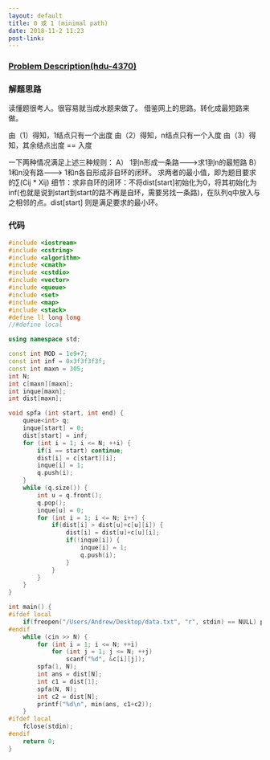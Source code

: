 ```yaml
---
layout: default
title: 0 或 1 (minimal path)
date: 2018-11-2 11:23
post-link:
---
```


### [Problem Description(hdu-4370)][problem]

### 解题思路

读懂题很考人。很容易就当成水题来做了。
借鉴网上的思路。转化成最短路来做。

由（1）得知，1结点只有一个出度
由（2）得知，n结点只有一个入度
由（3）得知，其余结点出度 == 入度

一下两种情况满足上述三种规则：
A） 1到n形成一条路--->求1到n的最短路
B） 1和n没有路---> 1和n各自形成非自环的闭环。
求两者的最小值，即为题目要求的∑(Cij * Xij)
细节：求非自环的闭环：不将dist[start]初始化为0，将其初始化为inf(也就是说到start到start的路不再是自环，需要另找一条路)，在队列q中放入与之相邻的点。dist[start] 则是满足要求的最小环。

### 代码

```c++
#include <iostream>
#include <cstring>
#include <algorithm>
#include <cmath>
#include <cstdio>
#include <vector>
#include <queue>
#include <set>
#include <map>
#include <stack>
#define ll long long
//#define local

using namespace std;

const int MOD = 1e9+7;
const int inf = 0x3f3f3f3f;
const int maxn = 305;
int N;
int c[maxn][maxn];
int inque[maxn];
int dist[maxn];

void spfa (int start, int end) {
    queue<int> q;
    inque[start] = 0;
    dist[start] = inf;
    for (int i = 1; i <= N; ++i) {
        if(i == start) continue;
        dist[i] = c[start][i];
        inque[i] = 1;
        q.push(i);
    }
    while (q.size()) {
        int u = q.front();
        q.pop();
        inque[u] = 0;
        for (int i = 1; i <= N; i++) {
            if(dist[i] > dist[u]+c[u][i]) {
                dist[i] = dist[u]+c[u][i];
                if(!inque[i]) {
                    inque[i] = 1;
                    q.push(i);
                }
            }
        }
    }
}

int main() {
#ifdef local
    if(freopen("/Users/Andrew/Desktop/data.txt", "r", stdin) == NULL) printf("can't open this file!\n");
#endif
    while (cin >> N) {
        for (int i = 1; i <= N; ++i)
            for (int j = 1; j <= N; ++j)
                scanf("%d", &c[i][j]);
        spfa(1, N);
        int ans = dist[N];
        int c1 = dist[1];
        spfa(N, N);
        int c2 = dist[N];
        printf("%d\n", min(ans, c1+c2));
    }
#ifdef local
    fclose(stdin);
#endif
    return 0;
}
```

[problem]: <http://acm.hdu.edu.cn/showproblem.php?pid=4370>